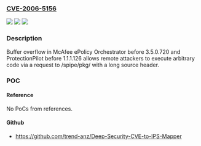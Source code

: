 ### [CVE-2006-5156](https://cve.mitre.org/cgi-bin/cvename.cgi?name=CVE-2006-5156)
![](https://img.shields.io/static/v1?label=Product&message=n%2Fa&color=blue)
![](https://img.shields.io/static/v1?label=Version&message=n%2Fa&color=blue)
![](https://img.shields.io/static/v1?label=Vulnerability&message=n%2Fa&color=brighgreen)

### Description

Buffer overflow in McAfee ePolicy Orchestrator before 3.5.0.720 and ProtectionPilot before 1.1.1.126 allows remote attackers to execute arbitrary code via a request to /spipe/pkg/ with a long source header.

### POC

#### Reference
No PoCs from references.

#### Github
- https://github.com/trend-anz/Deep-Security-CVE-to-IPS-Mapper

